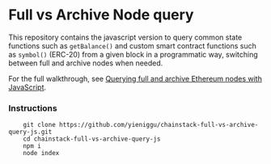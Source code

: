 # Full vs Archive Node query

This repository contains the javascript version to query common state functions such as `getBalance()` and custom smart contract functions such as `symbol()` (ERC-20) from a given block in a programmatic way, switching between full and archive nodes when needed.

For the full walkthrough, see [Querying full and archive Ethereum nodes with JavaScript](https://chainstack.com/querying-full-and-archive-evm-nodes-with-javascript/).

### Instructions

```
    git clone https://github.com/yieniggu/chainstack-full-vs-archive-query-js.git
    cd chainstack-full-vs-archive-query-js
    npm i
    node index
```
